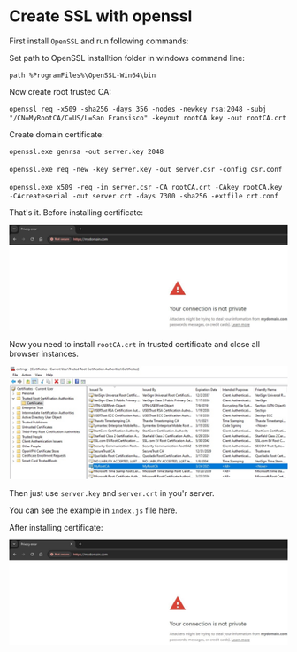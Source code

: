 # Create SSL with openssl

First install `OpenSSL` and run following commands:

Set path to OpenSSL installtion folder in windows command line:
```
path %ProgramFiles%\OpenSSL-Win64\bin
```

Now create root trusted CA:
```
openssl req -x509 -sha256 -days 356 -nodes -newkey rsa:2048 -subj "/CN=MyRootCA/C=US/L=San Fransisco" -keyout rootCA.key -out rootCA.crt 
```

Create domain certificate:
```
openssl.exe genrsa -out server.key 2048

openssl.exe req -new -key server.key -out server.csr -config csr.conf

openssl.exe x509 -req -in server.csr -CA rootCA.crt -CAkey rootCA.key -CAcreateserial -out server.crt -days 7300 -sha256 -extfile crt.conf
```
That's it.
Before installing certificate:

![Alt text](before.jpg?raw=true "Root Ca installed on Trusted area")

Now you need to install `rootCA.crt` in trusted certificate and close all browser instances.

![Alt text](installCertificate.jpg?raw=true "Root Ca installed on Trusted area")


Then just use `server.key` and `server.crt` in you'r server.

You can see the example in `index.js` file here.

After installing certificate:

![Alt text](before.jpg?raw=true "Root Ca installed on Trusted area")